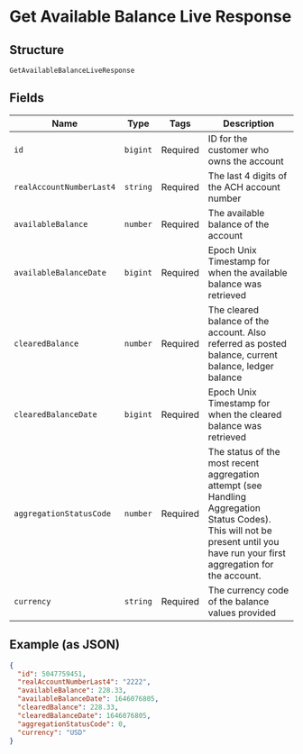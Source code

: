 
# Get Available Balance Live Response

## Structure

`GetAvailableBalanceLiveResponse`

## Fields

| Name | Type | Tags | Description |
|  --- | --- | --- | --- |
| `id` | `bigint` | Required | ID for the customer who owns the account |
| `realAccountNumberLast4` | `string` | Required | The last 4 digits of the ACH account number |
| `availableBalance` | `number` | Required | The available balance of the account |
| `availableBalanceDate` | `bigint` | Required | Epoch Unix Timestamp for when the available balance was retrieved |
| `clearedBalance` | `number` | Required | The cleared balance of the account. Also referred as posted balance, current balance, ledger balance |
| `clearedBalanceDate` | `bigint` | Required | Epoch Unix Timestamp for when the cleared balance was retrieved |
| `aggregationStatusCode` | `number` | Required | The status of the most recent aggregation attempt (see Handling Aggregation Status Codes). This will not be present until you have run your first aggregation for the account. |
| `currency` | `string` | Required | The currency code of the balance values provided |

## Example (as JSON)

```json
{
  "id": 5047759451,
  "realAccountNumberLast4": "2222",
  "availableBalance": 228.33,
  "availableBalanceDate": 1646076805,
  "clearedBalance": 228.33,
  "clearedBalanceDate": 1646076805,
  "aggregationStatusCode": 0,
  "currency": "USD"
}
```

